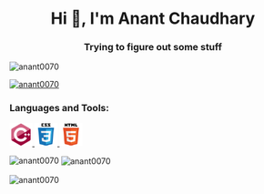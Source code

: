 <h1 align="center">Hi 👋, I'm Anant Chaudhary</h1>
<h3 align="center">Trying to figure out some stuff</h3>

<p align="left"> <img src="https://komarev.com/ghpvc/?username=anant0070&label=Profile%20views&color=0e75b6&style=flat" alt="anant0070" /> </p>

<p align="left"> <a href="https://github.com/ryo-ma/github-profile-trophy"><img src="https://github-profile-trophy.vercel.app/?username=anant0070" alt="anant0070" /></a> </p>


<h3 align="left">Languages and Tools:</h3>
<p align="left"> <a href="https://www.w3schools.com/cpp/" target="_blank"> <img src="https://raw.githubusercontent.com/devicons/devicon/master/icons/cplusplus/cplusplus-original.svg" alt="cplusplus" width="40" height="40"/> </a> <a href="https://www.w3schools.com/css/" target="_blank"> <img src="https://raw.githubusercontent.com/devicons/devicon/master/icons/css3/css3-original-wordmark.svg" alt="css3" width="40" height="40"/> </a> <a href="https://www.w3.org/html/" target="_blank"> <img src="https://raw.githubusercontent.com/devicons/devicon/master/icons/html5/html5-original-wordmark.svg" alt="html5" width="40" height="40"/> </a> </p>

<p><img align="left" src="https://github-readme-stats.vercel.app/api/top-langs?username=anant0070&show_icons=true&locale=en&layout=compact" alt="anant0070" /></p>

<p>&nbsp;<img align="center" src="https://github-readme-stats.vercel.app/api?username=anant0070&show_icons=true&locale=en" alt="anant0070" /></p>

<p><img align="center" src="https://github-readme-streak-stats.herokuapp.com/?user=anant0070&" alt="anant0070" /></p>
